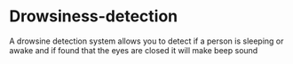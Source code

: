 # Drowsiness-detection
A drowsine detection system allows you to detect if a person is sleeping or awake and if found that the eyes are closed it will make beep sound
